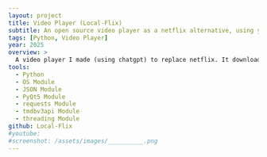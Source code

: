 ```yaml
---
layout: project
title: Video Player (Local-Flix)
subtitle: An open source video player as a netflix alternative, using your downloaded movies and series
tags: [Python, Video Player]
year: 2025
overview: >
  A video player I made (using chatgpt) to replace netflix. It downloads the a cover and description with genre tags for each movie you have from an API, and displays them on a GUI which can be sorted by genre, series / movie, etc.
tools:
  - Python
  - OS Module
  - JSON Module
  - PyQt5 Module
  - requests Module
  - tmdbv3api Module
  - threading Module
github: Local-Flix
#youtube: 
#screenshot: /assets/images/__________.png
---
```

